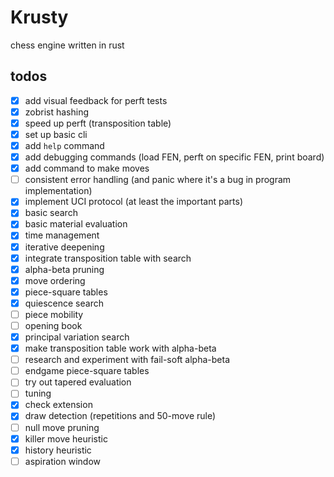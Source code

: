 # Krusty

chess engine written in rust

## todos

- [x] add visual feedback for perft tests
- [x] zobrist hashing
- [x] speed up perft (transposition table)
- [x] set up basic cli
- [x] add `help` command
- [x] add debugging commands (load FEN, perft on specific FEN, print board)
- [x] add command to make moves
- [ ] consistent error handling (and panic where it's a bug in program implementation)
- [x] implement UCI protocol (at least the important parts)
- [x] basic search
- [x] basic material evaluation
- [x] time management
- [x] iterative deepening
- [x] integrate transposition table with search
- [x] alpha-beta pruning
- [x] move ordering
- [x] piece-square tables
- [x] quiescence search
- [ ] piece mobility
- [ ] opening book
- [x] principal variation search
- [x] make transposition table work with alpha-beta
- [ ] research and experiment with fail-soft alpha-beta
- [ ] endgame piece-square tables
- [ ] try out tapered evaluation
- [ ] tuning
- [x] check extension
- [x] draw detection (repetitions and 50-move rule)
- [ ] null move pruning
- [x] killer move heuristic
- [x] history heuristic
- [ ] aspiration window
